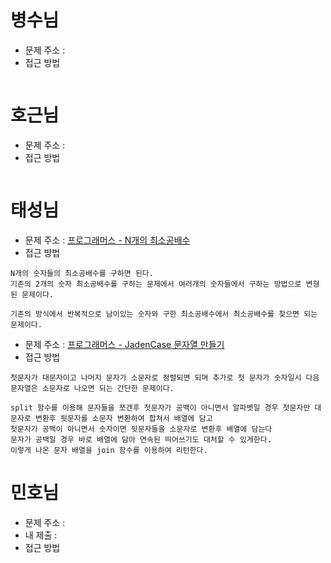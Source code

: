 # 병수님
- 문제 주소 : []()
- 접근 방법
```text
```

# 호근님
- 문제 주소 : []()
- 접근 방법
```
```

# 태성님
- 문제 주소 : [프로그래머스 - N개의 최소공배수](https://programmers.co.kr/learn/courses/30/lessons/12953)
- 접근 방법
```text
N개의 숫자들의 최소공배수를 구하면 된다.
기존의 2개의 숫자 최소공배수를 구하는 문제에서 여러개의 숫자들에서 구하는 방법으로 변형된 문제이다.

기존의 방식에서 반복적으로 남이있는 숫자와 구한 최소공배수에서 최소공배수를 찾으면 되는 문제이다.
```

- 문제 주소 : [프로그래머스 - JadenCase 문자열 만들기](https://programmers.co.kr/learn/courses/30/lessons/12951)
- 접근 방법
```text
첫문자가 대문자이고 나머지 문자가 소문자로 정렬되면 되며 추가로 첫 문자가 숫자일시 다음 문자열은 소문자로 나오면 되는 간단한 문제이다.

split 함수를 이용해 문자들을 쪼갠후 첫문자가 공백이 아니면서 알파벳일 경우 첫문자만 대문자로 변환후 뒷문자를 소문자 변환하여 합쳐서 배열에 담고
첫문자가 공백이 아니면서 숫자이면 뒷문자들을 소문자로 변환후 배열에 담는다
문자가 공백일 경우 바로 배열에 담아 연속된 띄어쓰기도 대처할 수 있게한다.
이렇게 나온 문자 배열을 join 함수를 이용하여 리턴한다.
```

# 민호님
- 문제 주소 : []()
- 내 제출 : []()
- 접근 방법
```text
```
